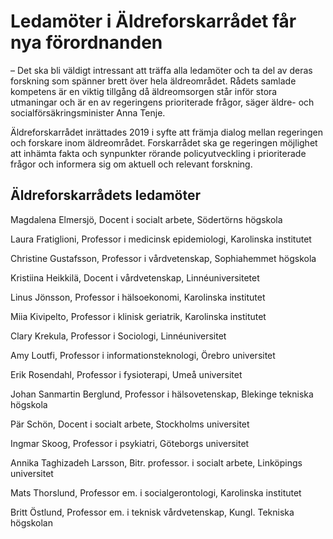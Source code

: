 # Ledamöter i Äldreforskarrådet får nya förordnanden

– Det ska bli väldigt intressant att träffa alla ledamöter och ta del av deras forskning som spänner brett över hela äldreområdet. Rådets samlade kompetens är en viktig tillgång då äldreomsorgen står inför stora utmaningar och är en av regeringens prioriterade frågor, säger äldre- och socialförsäkringsminister Anna Tenje.

Äldreforskarrådet inrättades 2019 i syfte att främja dialog mellan regeringen och forskare inom äldreområdet. Forskarrådet ska ge regeringen möjlighet att inhämta fakta och synpunkter rörande policyutveckling i prioriterade frågor och informera sig om aktuell och relevant forskning.

## Äldreforskarrådets ledamöter

Magdalena Elmersjö, Docent i socialt arbete, Södertörns högskola

Laura Fratiglioni, Professor i medicinsk epidemiologi, Karolinska institutet

Christine Gustafsson, Professor i vårdvetenskap, Sophiahemmet högskola

Kristiina Heikkilä, Docent i vårdvetenskap, Linnéuniversitetet

Linus Jönsson, Professor i hälsoekonomi, Karolinska institutet

Miia Kivipelto, Professor i klinisk geriatrik, Karolinska institutet

Clary Krekula, Professor i Sociologi, Linnéuniversitet

Amy Loutfi, Professor i informationsteknologi, Örebro universitet

Erik Rosendahl, Professor i fysioterapi, Umeå universitet

Johan Sanmartin Berglund, Professor i hälsovetenskap, Blekinge tekniska högskola

Pär Schön, Docent i socialt arbete, Stockholms universitet

Ingmar Skoog, Professor i psykiatri, Göteborgs universitet

Annika Taghizadeh Larsson, Bitr. professor. i socialt arbete, Linköpings universitet

Mats Thorslund, Professor em. i socialgerontologi, Karolinska institutet

Britt Östlund, Professor em. i teknisk vårdvetenskap, Kungl. Tekniska högskolan
